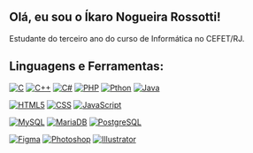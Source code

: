 ## Olá, eu sou o Íkaro Nogueira Rossotti!
Estudante do terceiro ano do curso de Informática no CEFET/RJ.

## Linguagens e Ferramentas:
[![C](https://img.shields.io/badge/C-C-2bbc8a?logo=c&logoColor=white)](#)
[![C++](https://img.shields.io/badge/C++--2bbc8a?logo=cplsuplus&logoColor=white)](#)
[![C#](https://img.shields.io/badge/C#--2bbc8a?logo=csharp&logoColor=white)](#)
[![PHP](https://img.shields.io/badge/PHP--2bbc8a?logo=php&logoColor=white)](#)
[![Pthon](https://img.shields.io/badge/Python--2bbc8a?logo=python&logoColor=white)](#)
[![Java](https://img.shields.io/badge/Java--2bbc8a?logo=java&logoColor=white)](#)

[![HTML5](https://img.shields.io/badge/HTML5--2bbc8a?logo=html5&logoColor=white)](#)
[![CSS](https://img.shields.io/badge/CSS--2bbc8a?logo=css&logoColor=white)](#)
[![JavaScript](https://img.shields.io/badge/JavaScript--2bbc8a?logo=javascript&logoColor=white)](#)

[![MySQL](https://img.shields.io/badge/MySQL-4479A1?logo=mysql&logoColor=white)](#)
[![MariaDB](https://img.shields.io/badge/MariaDB--2bbc8a?logo=mariadb&logoColor=white)](#)
[![PostgreSQL](https://img.shields.io/badge/PostgreSQL--2bbc8a?logo=postgresql&logoColor=white)](#)

[![Figma](https://img.shields.io/badge/Figma--2bbc8a?logo=figma&logoColor=white)](#)
[![Photoshop](https://img.shields.io/badge/Photoshop--2bbc8a?logo=photoshop&logoColor=white)](#)
[![Illustrator](https://img.shields.io/badge/Illustrator--2bbc8a?logo=illustrator&logoColor=white)](#)

